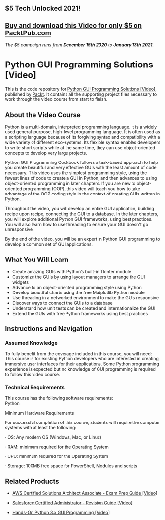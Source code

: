 ## $5 Tech Unlocked 2021!
[Buy and download this Video for only $5 on PacktPub.com](https://www.packtpub.com/product/python-gui-programming-solutions-video/9781786465528)
-----
*The $5 campaign         runs from __December 15th 2020__ to __January 13th 2021.__*

# Python GUI Programming Solutions [Video]
This is the code repository for [Python GUI Programming Solutions [Video]](https://www.packtpub.com/application-development/python-gui-programming-solutions-video?utm_source=github&utm_medium=repository&utm_campaign=9781786465528), published by [Packt](https://www.packtpub.com/?utm_source=github). It contains all the supporting project files necessary to work through the video course from start to finish.
## About the Video Course
Python is a multi-domain, interpreted programming language. It is a widely used general-purpose, high-level programming language. It is often used as a scripting language because of its forgiving syntax and compatibility with a wide variety of different eco-systems. Its flexible syntax enables developers to write short scripts while at the same time, they can use object-oriented concepts to develop very large projects.

Python GUI Programming Cookbook follows a task-based approach to help you create beautiful and very effective GUIs with the least amount of code necessary. This video uses the simplest programming style, using the fewest lines of code to create a GUI in Python, and then advances to using object-oriented programming in later chapters. If you are new to object-oriented programming (OOP), this video will teach you how to take advantage of the OOP coding style in the context of creating GUIs written in Python.

Throughout the video, you will develop an entire GUI application, building recipe upon recipe, connecting the GUI to a database. In the later chapters, you will explore additional Python GUI frameworks, using best practices. You will also learn how to use threading to ensure your GUI doesn't go unresponsive.

By the end of the video, you will be an expert in Python GUI programming to develop a common set of GUI applications.

<H2>What You Will Learn</H2>
<DIV class=book-info-will-learn-text>
<UL>
<LI>Create amazing GUIs with Python’s built-in Tkinter module 
<LI>Customize the GUIs by using layout managers to arrange the GUI widgets 
<LI>Advance to an object-oriented programming style using Python 
<LI>Develop beautiful charts using the free Matplotlib Python module 
<LI>Use threading in a networked environment to make the GUIs responsive 
<LI>Discover ways to connect the GUIs to a database 
<LI>Understand how unit tests can be created and internationalize the GUI 
<LI>Extend the GUIs with free Python frameworks using best practices </LI></UL></DIV>

## Instructions and Navigation
### Assumed Knowledge
To fully benefit from the coverage included in this course, you will need:<br/>
This course is for existing Python developers who are interested in creating immersive user interfaces for their applications. Some Python programming experience is expected but no knowledge of GUI programming is required to follow this video course.
### Technical Requirements
This course has the following software requirements:<br/>
Python

Minimum Hardware Requirements

For successful completion of this course, students will require the computer systems with at least the following:

·       OS: Any modern OS (Windows, Mac, or Linux)

·       RAM: minimum required for the Operating System

·       CPU: minimum required for the Operating System

·       Storage: 100MB free space for PowerShell, Modules and scripts

## Related Products
* [AWS Certified Solutions Architect Associate - Exam Prep Guide [Video]](https://www.packtpub.com/virtualization-and-cloud/aws-certified-solutions-architect-associate-exam-prep-guide-video?utm_source=github&utm_medium=repository&utm_campaign=9781789535433)

* [Salesforce Certified Administrator - Revision Guide [Video]](https://www.packtpub.com/business/salesforce-certified-administrator-revision-guide-video?utm_source=github&utm_medium=repository&utm_campaign=9781838550813)

* [Hands-On Python 3.x GUI Programming [Video]](https://www.packtpub.com/application-development/hands-python-3x-gui-programming-video?utm_source=github&utm_medium=repository&utm_campaign=9781789957242)

